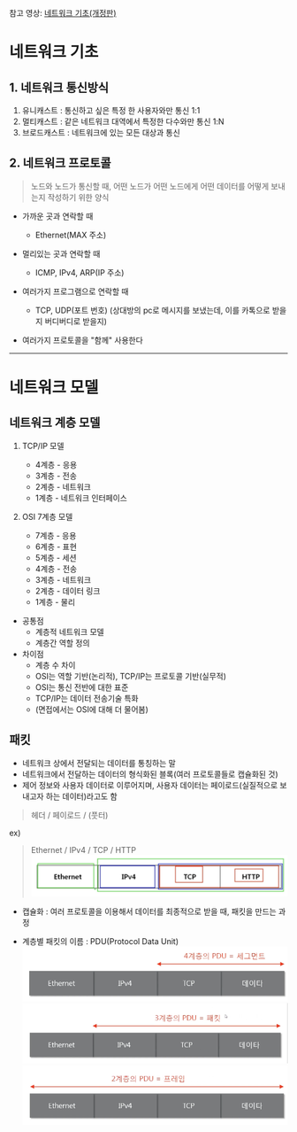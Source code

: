 참고 영상: [네트워크 기초(개정판)](https://www.youtube.com/playlist?list=PL0d8NnikouEWcF1jJueLdjRIC4HsUlULi)

# 네트워크 기초

## 1. 네트워크 통신방식
1. 유니캐스트
    : 통신하고 싶은 특정 한 사용자와만 통신 1:1
2. 멀티캐스트
    : 같은 네트워크 대역에서 특정한 다수와만 통신 1:N
3. 브로드캐스트
    : 네트워크에 있는 모든 대상과 통신

## 2. 네트워크 프로토콜

> 노드와 노드가 통신할 때, 어떤 노드가 어떤 노드에게 어떤 데이터를 어떻게 보내는지 작성하기 위한 양식

- 가까운 곳과 연락할 때
    - Ethernet(MAX 주소)
- 멀리있는 곳과 연락할 때
    - ICMP, IPv4, ARP(IP 주소)
- 여러가지 프로그램으로 연락할 때
    - TCP, UDP(포트 번호) (상대방의 pc로 메시지를 보냈는데, 이를 카톡으로 받을지 버디버디로 받을지)

- 여러가지 프로토콜을 "함께" 사용한다
---

# 네트워크 모델
## 네트워크 계층 모델
1. TCP/IP 모델
    - 4계층 - 응용
    - 3계층 - 전송
    - 2계층 - 네트워크
    - 1계층 - 네트워크 인터페이스

2. OSI 7계층 모델
    - 7계층 - 응용
    - 6계층 - 표현
    - 5계층 - 세션
    - 4계층 - 전송
    - 3계층 - 네트워크
    - 2계층 - 데이터 링크
    - 1계층 - 물리

- 공통점
    - 계층적 네트워크 모델
    - 계층간 역할 정의
- 차이점
    - 계층 수 차이
    - OSI는 역할 기반(논리적), TCP/IP는 프로토콜 기반(실무적)
    - OSI는 통신 전반에 대한 표준
    - TCP/IP는 데이터 전송기술 특화
    - (면접에서는 OSI에 대해 더 물어봄)

## 패킷
- 네트워크 상에서 전달되는 데이터를 통칭하는 말
- 네트워크에서 전달하는 데이터의 형식화된 블록(여러 프로토콜들로
캡슐화된 것)
- 제어 정보와 사용자 데이터로 이루어지며, 사용자 데이터는 페이로드(실질적으로 보내고자 하는 데이터)라고도 함
> 헤더 / 페이로드 / (풋터)

ex)
> Ethernet / IPv4 / TCP / HTTP
![image1](./2%EC%9E%A5/image.png)

- 캡슐화 : 여러 프로토콜을 이용해서 데이터를 최종적으로 받을 때, 패킷을 만드는 과정

- 계층별 패킷의 이름 : PDU(Protocol Data Unit)
![image2](./2%EC%9E%A5/pdu1.png)
![image3](./2%EC%9E%A5/pdu2.png)
![image4](./2%EC%9E%A5/pdu3.png)

